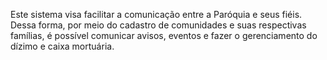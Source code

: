 Este sistema visa facilitar a comunicação entre a Paróquia e seus fiéis. Dessa forma, por meio do cadastro de comunidades e suas respectivas famílias, é possível comunicar avisos, eventos e fazer o gerenciamento do dízimo e caixa mortuária.
